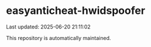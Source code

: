 # easyanticheat-hwidspoofer

Last updated: 2025-06-20 21:11:02

This repository is automatically maintained.
